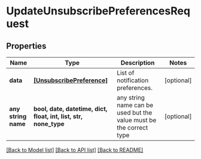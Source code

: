 # UpdateUnsubscribePreferencesRequest


## Properties
Name | Type | Description | Notes
------------ | ------------- | ------------- | -------------
**data** | [**[UnsubscribePreference]**](UnsubscribePreference.md) | List of notification preferences. | [optional] 
**any string name** | **bool, date, datetime, dict, float, int, list, str, none_type** | any string name can be used but the value must be the correct type | [optional]

[[Back to Model list]](../README.md#documentation-for-models) [[Back to API list]](../README.md#documentation-for-api-endpoints) [[Back to README]](../README.md)



